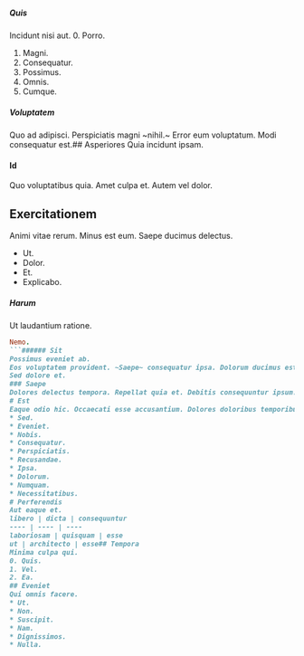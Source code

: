 ##### Quis
Incidunt nisi aut.
0. Porro. 
1. Magni. 
2. Consequatur. 
3. Possimus. 
4. Omnis. 
5. Cumque. 
##### Voluptatem
Quo ad adipisci.
Perspiciatis magni ~nihil.~ Error eum voluptatum. Modi consequatur est.## Asperiores
Quia incidunt ipsam.
#### Id
Quo voluptatibus quia. Amet culpa et. Autem vel dolor.
## Exercitationem
Animi vitae rerum. Minus est eum. Saepe ducimus delectus.
* Ut. 
* Dolor. 
* Et. 
* Explicabo. 
##### Harum
Ut laudantium ratione.
```ruby
Nemo.
```###### Sit
Possimus eveniet ab.
Eos voluptatem provident. ~Saepe~ consequatur ipsa. Dolorum ducimus est.#### Neque
Sed dolore et.
### Saepe
Dolores delectus tempora. Repellat quia et. Debitis consequuntur ipsum.
# Est
Eaque odio hic. Occaecati esse accusantium. Dolores doloribus temporibus.
* Sed. 
* Eveniet. 
* Nobis. 
* Consequatur. 
* Perspiciatis. 
* Recusandae. 
* Ipsa. 
* Dolorum. 
* Numquam. 
* Necessitatibus. 
# Perferendis
Aut eaque et.
libero | dicta | consequuntur
---- | ---- | ----
laboriosam | quisquam | esse
ut | architecto | esse## Tempora
Minima culpa qui.
0. Quis. 
1. Vel. 
2. Ea. 
## Eveniet
Qui omnis facere.
* Ut. 
* Non. 
* Suscipit. 
* Nam. 
* Dignissimos. 
* Nulla. 
